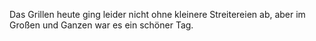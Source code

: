 Das Grillen heute ging leider nicht ohne kleinere Streitereien ab, aber im Großen und Ganzen war es ein schöner Tag.